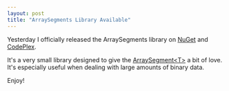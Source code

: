 ```yaml
---
layout: post
title: "ArraySegments Library Available"
---
```

Yesterday I officially released the ArraySegments library on [NuGet](https://nuget.org/packages/ArraySegments) and [CodePlex](http://arraysegments.codeplex.com/).

It's a very small library designed to give the [ArraySegment\<T>](http://msdn.microsoft.com/en-us/library/1hsbd92d.aspx?WT.mc_id=DT-MVP-5000058) a bit of love. It's especially useful when dealing with large amounts of binary data.

Enjoy!

